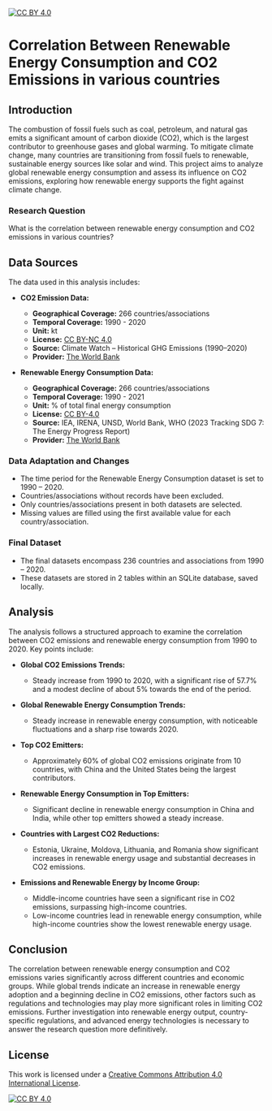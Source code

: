 [![CC BY 4.0][cc-by-shield]][cc-by-4]

# Correlation Between Renewable Energy Consumption and CO2 Emissions in various countries

## Introduction
The combustion of fossil fuels such as coal, petroleum, and natural gas emits a significant amount of carbon dioxide (CO2), which is the largest contributor to greenhouse gases and global warming. To mitigate climate change, many countries are transitioning from fossil fuels to renewable, sustainable energy sources like solar and wind. This project aims to analyze global renewable energy consumption and assess its influence on CO2 emissions, exploring how renewable energy supports the fight against climate change. 

### Research Question
What is the correlation between renewable energy consumption and CO2 emissions in various countries?

## Data Sources
The data used in this analysis includes:

- **CO2 Emission Data:**
  - **Geographical Coverage:** 266 countries/associations
  - **Temporal Coverage:** 1990 - 2020
  - **Unit:** kt
  - **License:** [CC BY-NC 4.0][cc-by-nc-4]
  - **Source:** Climate Watch – Historical GHG Emissions (1990–2020)
  - **Provider:** [The World Bank][co2]

- **Renewable Energy Consumption Data:**
  - **Geographical Coverage:** 266 countries/associations
  - **Temporal Coverage:** 1990 - 2021
  - **Unit:** % of total final energy consumption
  - **License:** [CC BY-4.0][cc-by-4]
  - **Source:** IEA, IRENA, UNSD, World Bank, WHO (2023 Tracking SDG 7: The Energy Progress Report)
  - **Provider:** [The World Bank][rnew]

### Data Adaptation and Changes
- The time period for the Renewable Energy Consumption dataset is set to 1990 – 2020.
- Countries/associations without records have been excluded.
- Only countries/associations present in both datasets are selected.
- Missing values are filled using the first available value for each country/association.

### Final Dataset
- The final datasets encompass 236 countries and associations from 1990 – 2020.
- These datasets are stored in 2 tables within an SQLite database, saved locally.

## Analysis
The analysis follows a structured approach to examine the correlation between CO2 emissions and renewable energy consumption from 1990 to 2020. Key points include:

- **Global CO2 Emissions Trends:** 
  - Steady increase from 1990 to 2020, with a significant rise of 57.7% and a modest decline of about 5% towards the end of the period.
  
- **Global Renewable Energy Consumption Trends:**
  - Steady increase in renewable energy consumption, with noticeable fluctuations and a sharp rise towards 2020.
  
- **Top CO2 Emitters:**
  - Approximately 60% of global CO2 emissions originate from 10 countries, with China and the United States being the largest contributors.
  
- **Renewable Energy Consumption in Top Emitters:**
  - Significant decline in renewable energy consumption in China and India, while other top emitters showed a steady increase.

- **Countries with Largest CO2 Reductions:**
  - Estonia, Ukraine, Moldova, Lithuania, and Romania show significant increases in renewable energy usage and substantial decreases in CO2 emissions.
  
- **Emissions and Renewable Energy by Income Group:**
  - Middle-income countries have seen a significant rise in CO2 emissions, surpassing high-income countries.
  - Low-income countries lead in renewable energy consumption, while high-income countries show the lowest renewable energy usage.

## Conclusion
The correlation between renewable energy consumption and CO2 emissions varies significantly across different countries and economic groups. While global trends indicate an increase in renewable energy adoption and a beginning decline in CO2 emissions, other factors such as regulations and technologies may play more significant roles in limiting CO2 emissions. Further investigation into renewable energy output, country-specific regulations, and advanced energy technologies is necessary to answer the research question more definitively.

## License
This work is licensed under a
[Creative Commons Attribution 4.0 International License][cc-by-4].

[![CC BY 4.0][cc-by-image]][cc-by-4]

[cc-by-4]: https://creativecommons.org/licenses/by/4.0/
[cc-by-nc-4]: https://creativecommons.org/licenses/by-nc/4.0/
[cc-by-image]: https://i.creativecommons.org/l/by/4.0/88x31.png
[cc-by-shield]: https://img.shields.io/badge/License-CC%20BY%204.0-lightgrey.svg
[co2]: https://data.worldbank.org/indicator/EN.ATM.CO2E.KT
[rnew]: https://data.worldbank.org/indicator/EG.FEC.RNEW.ZS
